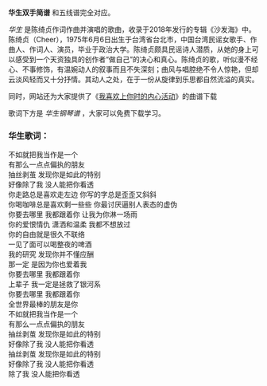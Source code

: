 

**华生双手简谱** 和五线谱完全对应。

_华生_
是陈绮贞作词作曲并演唱的歌曲，收录于2018年发行的专辑《沙发海》中。陈绮贞（Cheer），1975年6月6日出生于台湾省台北市，中国台湾民谣女歌手、作曲人、作词人、演员，毕业于政治大学。陈绮贞颇具民谣诗人潜质，从她的身上可以感受到一个天资独具的创作者“做自己”的决心和真心。陈绮贞的歌，听似漫不经心、不事修饰，有温婉动人的叙事而且不失深刻；曲风与唱腔绝不令人惊艳，但却云淡风轻而又十分抒情。其动人之处，在于一份从旋律到乐思都自然流溢的真实。

同时，网站还为大家提供了《[我喜欢上你时的内心活动](Music-7753-我喜欢上你时的内心活动-喜欢你主题曲.html
"我喜欢上你时的内心活动")》的曲谱下载

歌词下方是 _华生钢琴谱_ ，大家可以免费下载学习。

### 华生歌词：

不如就把我当作是一个  
有那么一点点偏执的朋友  
抽丝剥茧 发现你是如此的特别  
好像除了我 没人能把你看透  
你走路总是喜欢走左边 你写的字总是歪歪又斜斜  
你喝咖啡总是喜欢剩一些些 你最讨厌逼别人表态的虚伪  
你要去哪里 我都跟着你 让我为你淋一场雨  
你的爱恨情仇 潇洒和温柔 我都不想放过  
你的自由就是很久不联络  
一见了面可以喝整夜的啤酒  
我的研究 发现你并不懂应酬  
那一定 是因为你也爱着我  
你要去哪里 我都跟着你  
上辈子 我一定是拯救了银河系  
你要去哪里 我都跟着你  
全世界最棒的朋友是你  
不如就把我当作是一个  
有那么一点点偏执的朋友  
抽丝剥茧 发现你是如此的特别  
好像除了我 没人能把你看透  
抽丝剥茧 发现你是如此的特别  
好像除了我 没人能把你看透  
除了我 没人能把你看透

